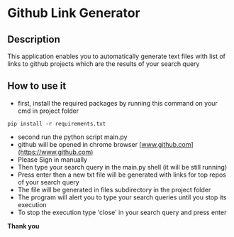 # Github Link Generator

## Description
This application enables you to automatically generate text files with list of links to github projects which are the results of your search query

## How to use it

- first, install the required packages by running this command on your cmd in project folder
```
pip install -r requirements.txt
```
- second run the python script main.py
- github will be opened in chrome browser [www.github.com](https://www.github.com)
- Please Sign in manually
- Then type your search query in the main.py shell (it will be still running)
- Press enter then a new txt file will be generated with links for top repos of your search query
- The file will be generated in files subdirectory in the project folder
- The program will alert you to type your search queries until you stop its execution
- To stop the execution type 'close' in your search query and press enter

**Thank you**
